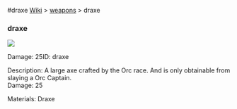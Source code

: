 #draxe
<a href="/wiki.html">Wiki</a> > <a href="/posts/wiki/weapons/index.html">weapons</a> > <a>draxe</a>
<div class="iteminfo">
<h3>draxe</h3>
<img class="pixelimage" src="https://dragon-force-studio.com/images/EF_wiki/draxe.png">

<a class="iteminfoitem">Damage: 25</a><a class="iteminfoitem">ID: draxe</a></div>
Description:  A large axe crafted by the Orc race.  And is only obtainable from slaying a Orc Captain.  
Damage:  25 

Materials: Draxe